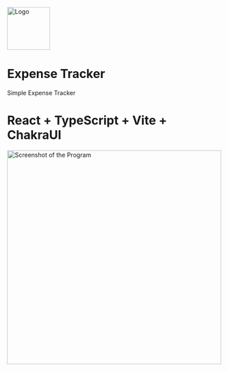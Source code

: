 <img src="https://daniellanao.com/img/daniel_isotipo.png" alt="Logo" width="100px">

# Expense Tracker

Simple Expense Tracker

# React + TypeScript + Vite + ChakraUI

<img src="assets/expense_tracker.jpg" alt="Screenshot of the Program" width="500px">
